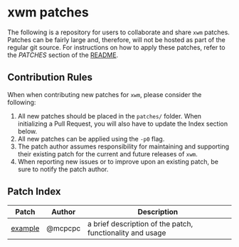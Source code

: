# xwm patches

The following is a repository for users to collaborate and share `xwm` patches. Patches can be fairly large and, therefore, will not be hosted as part of the regular git source.  For instructions on how to apply these patches, refer to the *PATCHES* section of the [README](https://raw.githubusercontent.com/mcpcpc/xwm/main/README).

## Contribution Rules

When when contributing new patches for `xwm`, please consider the following:

1.   All new patches should be placed in the `patches/` folder. When initializing a Pull Request, you will also have to update the Index section below.
2.   All new patches can be applied using the `-p0` flag.
3.   The patch author assumes responsibility for maintaining and supporting their existing patch for the current and future releases of `xwm`.
4.   When reporting new issues or to improve upon an existing patch, be sure to notify the patch author.

## Patch Index

| Patch | Author | Description |
|-|-|-|
| [example](patches/example.patch) | @mcpcpc | a brief description of the patch, functionality and usage |

